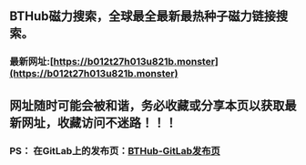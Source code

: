 ## **BTHub磁力搜索，全球最全最新最热种子磁力链接搜索。**
### 最新网址:[https://b012t27h013u821b.monster](https://b012t27h013u821b.monster)
## 网址随时可能会被和谐，务必收藏或分享本页以获取最新网址，收藏访问不迷路！！！


### PS： 在GitLab上的发布页：[**BTHub-GitLab发布页**](https://gitlab.com/fwonggh/Bthub/-/blob/master/README.md)
     


